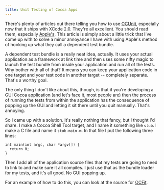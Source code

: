 ```yaml
---
title: Unit Testing of Cocoa Apps
---
```

There's plenty of articles out there telling you how to use [OCUnit][1],
especially now that it ships with XCode 2.0. They're all excellent. You should
read them, especially [Apple's][2]. This article is simply about a little
trick that I've come up with to solve a minor annoyance I have with using
Apple's method of hooking up what they call a dependent test bundle.

A dependent test bundle is a really neat idea, actually. It uses your actual
application as a framework at link time and then uses some nifty magic to
launch the test bundle from inside your application and run all of the tests.
Why bother with all of that? It means you can keep your application code in
one target and your test code in another target -- completely separate. That's
a worthy goal.

The only thing I don't like about this, though, is that if you're developing a
GUI Cocoa application (and let's face it, most people are) then the process of
running the tests from within the application has the consequence of popping
up the GUI and letting it sit there until you quit manually. That's annoying.

So I came up with a solution. It's really nothing that fancy, but I thought
I'd share. I make a Cocoa Shell Tool target, and I name it something like
`stub`. I make a C file and name it `stub-main.m`. In that file I put the
following three lines:

~~~~ {.code}
int main(int argc, char *argv[]) {
  return 0;
}
~~~~

Then I add all of the application source files that my tests are going to need
to link to and make sure it all compiles. I just use that as the bundle loader
for my tests, and it's all good. No GUI popping up.

For an example of how to do this, you can look at the source for [OCFit][3].

   [1]: http://www.sente.ch/software/ocunit/

   [2]: http://developer.apple.com/documentation/DeveloperTools/Conceptual/UnitTesting/Articles/CreatingTests.html#//apple_ref/doc/uid/TP40002171-BBCBGHCJ

   [3]: http://ocfit.tigris.org/

